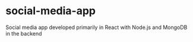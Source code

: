 # social-media-app
Social media app developed primarily in React with Node.js and MongoDB in the backend
